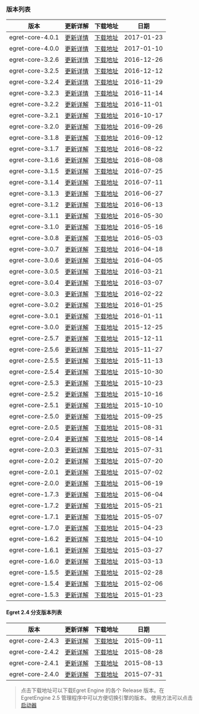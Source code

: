 ### 版本列表

| 版本 | 更新详解 | 下载地址 | 日期 |
| -- | -- | -- | -- |
| egret-core-4.0.1 | [更新详情](../../../Engine2D/update/update401/README.md) | [下载地址](https://github.com/egret-labs/egret-core/archive/v4.0.1.zip) | 2017-01-23 |
| egret-core-4.0.0 | [更新详情](../../../Engine2D/update/update400/README.md) | [下载地址](https://github.com/egret-labs/egret-core/archive/v4.0.0.zip) | 2017-01-10 |
| egret-core-3.2.6 | [更新详情](../../../Engine2D/update/update326/README.md) | [下载地址](https://github.com/egret-labs/egret-core/archive/v3.2.6.zip) | 2016-12-26 |
| egret-core-3.2.5 | [更新详情](../../../Engine2D/update/update325/README.md) | [下载地址](https://github.com/egret-labs/egret-core/archive/v3.2.5.zip) | 2016-12-12 |
| egret-core-3.2.4 | [更新详情](../../../Engine2D/update/update324/README.md) | [下载地址](https://github.com/egret-labs/egret-core/archive/v3.2.4.zip) | 2016-11-29 |
| egret-core-3.2.3 | [更新详情](../../../Engine2D/update/update323/README.md) | [下载地址](https://github.com/egret-labs/egret-core/archive/v3.2.3.zip) | 2016-11-14 |
| egret-core-3.2.2 | [更新详解](../../../Engine2D/update/update322/README.md) | [下载地址](https://github.com/egret-labs/egret-core/archive/v3.2.2.zip)|2016-11-01|
| egret-core-3.2.1 | [更新详解](../../../Engine2D/update/update321/README.md) | [下载地址](https://github.com/egret-labs/egret-core/archive/v3.2.1.zip)|2016-10-17|
| egret-core-3.2.0 | [更新详解](../../../Engine2D/update/update320/README.md) | [下载地址](https://github.com/egret-labs/egret-core/archive/v3.2.0.zip)|2016-09-26|
| egret-core-3.1.8 | [更新详解](../../../Engine2D/update/update318/README.md) | [下载地址](https://github.com/egret-labs/egret-core/archive/v3.1.8.zip)|2016-09-12|
| egret-core-3.1.7 | [更新详解](../../../Engine2D/update/update317/README.md) | [下载地址](https://github.com/egret-labs/egret-core/archive/v3.1.7.zip)|2016-08-22|
| egret-core-3.1.6 | [更新详解](../../../Engine2D/update/update316/README.md) | [下载地址](https://github.com/egret-labs/egret-core/archive/v3.1.6.zip)|2016-08-08|
| egret-core-3.1.5 | [更新详解](../../../Engine2D/update/update315/README.md) | [下载地址](https://github.com/egret-labs/egret-core/archive/v3.1.5.zip)|2016-07-25|
| egret-core-3.1.4 | [更新详解](../../../Engine2D/update/update314/README.md) | [下载地址](https://github.com/egret-labs/egret-core/archive/v3.1.4.zip)|2016-07-11|
| egret-core-3.1.3 | [更新详解](../../../Engine2D/update/update313/README.md) | [下载地址](http://sedn.egret.com/soft/egret/egret-core-3.1.3.zip)|2016-06-27|
| egret-core-3.1.2 | [更新详解](../../../Engine2D/update/update312/README.md) | [下载地址](http://sedn.egret.com/soft/egret/egret-core-3.1.2.zip)|2016-06-13|
| egret-core-3.1.1 | [更新详解](../../../Engine2D/update/update311/README.md) | [下载地址](http://sedn.egret.com/soft/egret/egret-core-3.1.1.zip)|2016-05-30|
| egret-core-3.1.0 | [更新详解](../../../Engine2D/update/update310/README.md) | [下载地址](http://sedn.egret.com/soft/egret/egret-core-3.1.0.zip)|2016-05-16|
| egret-core-3.0.8 | [更新详解](../../../Engine2D/update/update308/README.md) | [下载地址](http://sedn.egret.com/soft/egret/egret-core-3.0.8.zip)|2016-05-03|
| egret-core-3.0.7 | [更新详解](../../../Engine2D/update/update307/README.md) | [下载地址](http://sedn.egret.com/soft/egret/egret-core-3.0.7.zip)|2016-04-18|
| egret-core-3.0.6 | [更新详解](../../../Engine2D/update/update306/README.md) | [下载地址](http://sedn.egret.com/soft/egret/egret-core-3.0.6.zip)|2016-04-05|
| egret-core-3.0.5 | [更新详解](../../../Engine2D/update/update305/README.md) | [下载地址](http://sedn.egret.com/soft/egret/egret-core-3.0.5.zip)|2016-03-21|
| egret-core-3.0.4 | [更新详解](../../../Engine2D/update/update304/README.md) | [下载地址](http://sedn.egret.com/soft/egret/egret-core-3.0.4.zip)|2016-03-07|
| egret-core-3.0.3 | [更新详解](../../../Engine2D/update/update303/README.md) | [下载地址](http://sedn.egret.com/soft/egret/egret-core-3.0.3.zip)|2016-02-22|
| egret-core-3.0.2 | [更新详解](../../../Engine2D/update/update302/README.md) | [下载地址](http://sedn.egret.com/soft/egret/egret-core-3.0.2.zip)|2016-01-25|
| egret-core-3.0.1 | [更新详解](../../../Engine2D/update/update301/README.md) | [下载地址](http://sedn.egret.com/soft/egret/egret-core-3.0.1.zip)|2016-01-11|
| egret-core-3.0.0 | [更新详解](../../../Engine2D/update/update300/README.md) | [下载地址](http://sedn.egret.com/soft/egret/egret-core-3.0.zip)|2015-12-25|
| egret-core-2.5.7 | [更新详解](../../../Engine2D/update/update257/README.md) | [下载地址](http://sedn.egret.com/soft/egret/egret-core-2.5.7.zip)|2015-12-11|
| egret-core-2.5.6 | [更新详解](../../../Engine2D/update/update256/README.md) | [下载地址](http://sedn.egret.com/soft/egret/egret-core-2.5.6.zip)|2015-11-27|
| egret-core-2.5.5 | [更新详解](../../../Engine2D/update/update255/README.md) | [下载地址](http://sedn.egret.com/soft/egret/egret-core-2.5.5.zip)|2015-11-13|
| egret-core-2.5.4 | [更新详解](../../../Engine2D/update/update254/README.md) | [下载地址](http://sedn.egret.com/soft/egret/egret-core-2.5.4.zip)|2015-10-30|
| egret-core-2.5.3 | [更新详解](../../../Engine2D/update/update253/README.md) | [下载地址](http://sedn.egret.com/soft/egret/egret-core-2.5.3.zip)|2015-10-23|
| egret-core-2.5.2 | [更新详解](../../../Engine2D/update/update252/README.md) | [下载地址](http://sedn.egret.com/soft/egret/egret-core-2.5.2.zip)|2015-10-16|
| egret-core-2.5.1 | [更新详解](../../../Engine2D/update/update251/README.md) | [下载地址](http://sedn.egret.com//soft/egret/egret-core-2.5.1.zip)|2015-10-10|
| egret-core-2.5.0 | [更新详解](../../../Engine2D/update/update250/README.md) | [下载地址](http://sedn.egret.com//soft/egret/egret-core-2.5.0.zip)|2015-09-25|
| egret-core-2.0.5 | [更新详解](https://github.com/egret-labs/egret-core/blob/rc/v2.0.5/docs/cn/2.0.5_ReleaseNotes.md) | [下载地址](http://sedn.egret.com//soft/egret/egret-core-2.0.5.zip) | 2015-08-31 |
| egret-core-2.0.4 | [更新详解](https://github.com/egret-labs/egret-core/blob/2.0.x/docs/cn/2.0.4_ReleaseNotes.md) | [下载地址](http://sedn.egret.com//soft/egret/egret-core-2.0.4.zip) | 2015-08-14 |
| egret-core-2.0.3 | [更新详解](https://github.com/egret-labs/egret-core/blob/2.0.x/docs/cn/2.0.3_ReleaseNotes.md) | [下载地址](http://sedn.egret.com//soft/egret/egret-core-2.0.3.zip) | 2015-07-31 |
| egret-core-2.0.2 | [更新详解](http://edn.egret.com/cn/docs/page/482)  | [下载地址](http://sedn.egret.com//soft/egret/egret-core-2.0_final.zip) | 2015-07-20 |
| egret-core-2.0.1 | [更新详解](http://edn.egret.com/cn/docs/page/413) | [下载地址](http://sedn.egret.com//soft/egret/egret-core-2.0_rc2.zip) | 2015-07-02 |
| egret-core-2.0.0 | [更新详解](http://edn.egret.com/cn/docs/page/412) | [下载地址](http://sedn.egret.com//soft/egret/egret-core-2.0_rc1.zip) | 2015-06-19|
| egret-core-1.7.3 | [更新详解](https://github.com/egret-labs/egret-core/blob/master/docs/cn/1.7.3_ReleaseNotes.md) | [下载地址](http://sedn.egret.com//soft/egret/egret-core-1.7.3.zip) | 2015-06-04 |
| egret-core-1.7.2 | [更新详解](https://github.com/egret-labs/egret-core/blob/master/docs/cn/1.7.2_ReleaseNotes.md) | [下载地址](http://sedn.egret.com//soft/egret/egret-core-1.7.2.zip) | 2015-05-21 |
| egret-core-1.7.1 | [更新详解](https://github.com/egret-labs/egret-core/blob/master/docs/cn/1.7.1_ReleaseNotes.md) | [下载地址](http://sedn.egret.com//soft/egret/egret-core-1.7.1.zip) | 2015-05-07 |
| egret-core-1.7.0 | [更新详解](https://github.com/egret-labs/egret-core/blob/master/docs/cn/1.7.0_ReleaseNotes.md) | [下载地址](http://sedn.egret.com//soft/egret/egret-core-1.7.0.zip) | 2015-04-23|
| egret-core-1.6.2 | [更新详解](https://github.com/egret-labs/egret-core/blob/master/docs/cn/1.6.2_ReleaseNotes.md) | [下载地址](http://sedn.egret.com//soft/egret/egret-core-1.6.2.zip) | 2015-04-10 |
| egret-core-1.6.1 | [更新详解](https://github.com/egret-labs/egret-core/blob/master/docs/cn/1.6.1_ReleaseNotes.md) | [下载地址](http://sedn.egret.com//soft/egret/egret-core-1.6.1.zip) | 2015-03-27 |
| egret-core-1.6.0 | [更新详解](https://github.com/egret-labs/egret-core/blob/master/docs/cn/1.6.0_ReleaseNotes.md) | [下载地址](http://sedn.egret.com//soft/egret/egret-core-1.6.0.zip) | 2015-03-13 |
| egret-core-1.5.5 | [更新详解](https://github.com/egret-labs/egret-core/blob/master/docs/cn/1.5.5_ReleaseNotes.md) | [下载地址](http://sedn.egret.com//soft/egret/egret-core-1.5.5.zip) | 2015-02-28 |
| egret-core-1.5.4 | [更新详解](https://github.com/egret-labs/egret-core/blob/master/docs/cn/1.5.4_ReleaseNotes.md) | [下载地址](http://sedn.egret.com//soft/egret/egret-core-1.5.4.zip) | 2015-02-06 |
| egret-core-1.5.3 | [更新详解](https://github.com/egret-labs/egret-core/blob/master/docs/cn/1.5.3_ReleaseNotes.md) | [下载地址](http://sedn.egret.com//soft/egret/egret-core-1.5.3.zip) | 2015-01-23 |


#### Egret 2.4 分支版本列表


| 版本 | 更新详解 | 下载地址 | 日期 |
| -- | -- | -- | -- |
| egret-core-2.4.3 | [更新详解](https://github.com/egret-labs/egret-core/blob/master/docs/cn/2.4.3_ReleaseNotes.md) | [下载地址](http://sedn.egret.com//soft/egret/egret-core-2.4.3.zip) | 2015-09-11|
| egret-core-2.4.2 | [更新详解](https://github.com/egret-labs/egret-core/blob/master/docs/cn/2.4.2_ReleaseNotes.md) | [下载地址](http://sedn.egret.com//soft/egret/egret-core-2.4.2.zip) | 2015-08-28 |
| egret-core-2.4.1 | [更新详解](https://github.com/egret-labs/egret-core/blob/master/docs/cn/2.4.1_ReleaseNotes.md) | [下载地址](http://sedn.egret.com//soft/egret/egret-core-2.4.1.zip) | 2015-08-13 |
| egret-core-2.4.0 | [更新详解](https://github.com/egret-labs/egret-core/blob/master/docs/cn/2.4.0_ReleaseNotes.md) | [下载地址](http://sedn.egret.com//soft/egret/egret-core-2.4.0.zip) | 2015-07-31 |


>点击下载地址可以下载Egret Engine 的各个 Release 版本。在 EgretEngine 2.5 管理程序中可以方便切换引擎的版本。
>使用方法可以点击 [启动器](../../../Engine2D/projectConfig/launcherManager/README.md)
